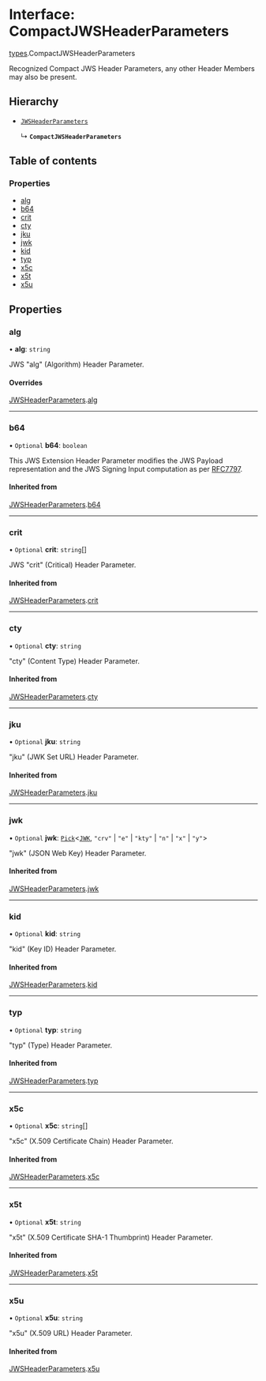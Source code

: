 # Interface: CompactJWSHeaderParameters

[types](../modules/types.md).CompactJWSHeaderParameters

Recognized Compact JWS Header Parameters, any other Header Members may also be present.

## Hierarchy

- [`JWSHeaderParameters`](types.JWSHeaderParameters.md)

  ↳ **`CompactJWSHeaderParameters`**

## Table of contents

### Properties

- [alg](types.CompactJWSHeaderParameters.md#alg)
- [b64](types.CompactJWSHeaderParameters.md#b64)
- [crit](types.CompactJWSHeaderParameters.md#crit)
- [cty](types.CompactJWSHeaderParameters.md#cty)
- [jku](types.CompactJWSHeaderParameters.md#jku)
- [jwk](types.CompactJWSHeaderParameters.md#jwk)
- [kid](types.CompactJWSHeaderParameters.md#kid)
- [typ](types.CompactJWSHeaderParameters.md#typ)
- [x5c](types.CompactJWSHeaderParameters.md#x5c)
- [x5t](types.CompactJWSHeaderParameters.md#x5t)
- [x5u](types.CompactJWSHeaderParameters.md#x5u)

## Properties

### alg

• **alg**: `string`

JWS "alg" (Algorithm) Header Parameter.

#### Overrides

[JWSHeaderParameters](types.JWSHeaderParameters.md).[alg](types.JWSHeaderParameters.md#alg)

___

### b64

• `Optional` **b64**: `boolean`

This JWS Extension Header Parameter modifies the JWS Payload representation and the JWS Signing
Input computation as per [RFC7797](https://www.rfc-editor.org/rfc/rfc7797).

#### Inherited from

[JWSHeaderParameters](types.JWSHeaderParameters.md).[b64](types.JWSHeaderParameters.md#b64)

___

### crit

• `Optional` **crit**: `string`[]

JWS "crit" (Critical) Header Parameter.

#### Inherited from

[JWSHeaderParameters](types.JWSHeaderParameters.md).[crit](types.JWSHeaderParameters.md#crit)

___

### cty

• `Optional` **cty**: `string`

"cty" (Content Type) Header Parameter.

#### Inherited from

[JWSHeaderParameters](types.JWSHeaderParameters.md).[cty](types.JWSHeaderParameters.md#cty)

___

### jku

• `Optional` **jku**: `string`

"jku" (JWK Set URL) Header Parameter.

#### Inherited from

[JWSHeaderParameters](types.JWSHeaderParameters.md).[jku](types.JWSHeaderParameters.md#jku)

___

### jwk

• `Optional` **jwk**: [`Pick`]( https://www.typescriptlang.org/docs/handbook/utility-types.html#picktype-keys )<[`JWK`](types.JWK.md), ``"crv"`` \| ``"e"`` \| ``"kty"`` \| ``"n"`` \| ``"x"`` \| ``"y"``\>

"jwk" (JSON Web Key) Header Parameter.

#### Inherited from

[JWSHeaderParameters](types.JWSHeaderParameters.md).[jwk](types.JWSHeaderParameters.md#jwk)

___

### kid

• `Optional` **kid**: `string`

"kid" (Key ID) Header Parameter.

#### Inherited from

[JWSHeaderParameters](types.JWSHeaderParameters.md).[kid](types.JWSHeaderParameters.md#kid)

___

### typ

• `Optional` **typ**: `string`

"typ" (Type) Header Parameter.

#### Inherited from

[JWSHeaderParameters](types.JWSHeaderParameters.md).[typ](types.JWSHeaderParameters.md#typ)

___

### x5c

• `Optional` **x5c**: `string`[]

"x5c" (X.509 Certificate Chain) Header Parameter.

#### Inherited from

[JWSHeaderParameters](types.JWSHeaderParameters.md).[x5c](types.JWSHeaderParameters.md#x5c)

___

### x5t

• `Optional` **x5t**: `string`

"x5t" (X.509 Certificate SHA-1 Thumbprint) Header Parameter.

#### Inherited from

[JWSHeaderParameters](types.JWSHeaderParameters.md).[x5t](types.JWSHeaderParameters.md#x5t)

___

### x5u

• `Optional` **x5u**: `string`

"x5u" (X.509 URL) Header Parameter.

#### Inherited from

[JWSHeaderParameters](types.JWSHeaderParameters.md).[x5u](types.JWSHeaderParameters.md#x5u)
